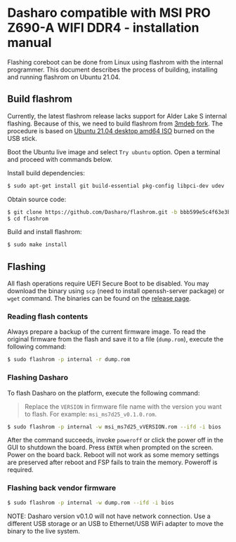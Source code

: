 # Dasharo compatible with MSI PRO Z690-A WIFI DDR4 - installation manual

Flashing coreboot can be done from Linux using flashrom with the internal
programmer. This document describes the process of building, installing and
running flashrom on Ubuntu 21.04.

## Build flashrom

Currently, the latest flashrom release lacks support for Alder Lake S internal
flashing. Because of this, we need to build flashrom from
[3mdeb fork](https://github.com/3mdeb/flashrom/tree/alder_lake_s).
The procedure is based on
[Ubuntu 21.04 desktop amd64 ISO](http://www.releases.ubuntu.com/21.04/ubuntu-21.04-desktop-amd64.iso)
burned on the USB stick.

Boot the Ubuntu live image and select `Try ubuntu` option. Open a terminal and
proceed with commands below.

Install build dependencies:

```bash
$ sudo apt-get install git build-essential pkg-config libpci-dev udev
```

Obtain source code:

```bash
$ git clone https://github.com/Dasharo/flashrom.git -b bbb599e5c4f63e3b98098db252836f9c830f1857
$ cd flashrom
```

Build and install flashrom:

```bash
$ sudo make install
```

## Flashing

All flash operations require UEFI Secure Boot to be disabled. You may download
the binary using `scp` (need to install openssh-server package) or `wget`
command. The binaries can be found on the [release page](releases.md).

### Reading flash contents

Always prepare a backup of the current firmware image. To read the original
firmware from the flash and save it to a file (`dump.rom`), execute the
following command:

```bash
$ sudo flashrom -p internal -r dump.rom
```

### Flashing Dasharo

To flash Dasharo on the platform, execute the following command:

> Replace the `VERSION` in firmware file name with the version you want to
> flash. For example: `msi_ms7d25_v0.1.0.rom`.

```bash
$ sudo flashrom -p internal -w msi_ms7d25_vVERSION.rom --ifd -i bios
```

After the command succeeds, invoke `poweroff` or click the power off in the GUI
to shutdown the board. Press `ENTER` when prompted on the screen. Power on the
board back. Reboot will not work as some memory settings are preserved after
reboot and FSP fails to train the memory. Poweroff is required.

### Flashing back vendor firmware

```bash
$ sudo flashrom -p internal -w dump.rom --ifd -i bios
```

NOTE: Dasharo version v0.1.0 will not have network connection. Use a different
USB storage or an USB to Ethernet/USB WiFi adapter to move the binary to the
live system.
